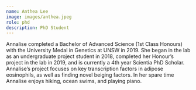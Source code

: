 ```yaml
---
name: Anthea Lee
image: images/anthea.jpeg
role: phd
description: PhD Student
---
```


Annalise completed a Bachelor of Advanced Science (1st Class Honours) with the University Medal in Genetics at UNSW in 2019. She began in the lab as an undergraduate project student in 2018, completed her Honour’s project in the lab in 2019, and is currently a 4th year Scientia PhD Scholar. Annalise’s project focuses on key transcription factors in adipose eosinophils, as well as finding novel beiging factors. In her spare time Annalise enjoys hiking, ocean swims, and playing piano. 
